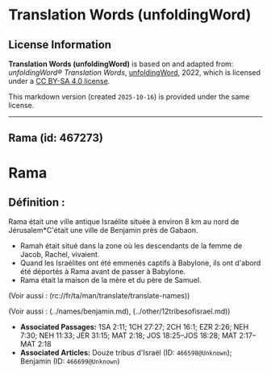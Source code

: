 # Translation Words (unfoldingWord)

## License Information

**Translation Words (unfoldingWord)** is based on and adapted from: _unfoldingWord® Translation Words_, [unfoldingWord](https://unfoldingword.org/utw), 2022, which is licensed under a [CC BY-SA 4.0 license](https://creativecommons.org/licenses/by-sa/4.0/legalcode.en).

This markdown version (created `2025-10-16`) is provided under the same license.



--------------------------------

## Rama (id: 467273)

Rama
====

Définition :
------------

Rama était une ville antique Israélite située à environ 8 km au nord de Jérusalem\*C'était une ville de Benjamin près de Gabaon.

* Ramah était situé dans la zone où les descendants de la femme de Jacob, Rachel, vivaient.
* Quand les Israélites ont été emmenés captifs à Babylone, ils ont d'abord été déportés à Rama avant de passer à Babylone.
* Rama était la maison de la mère et du père de Samuel.

(Voir aussi : (rc://fr/ta/man/translate/translate\-names))

(Voir aussi : (../names/benjamin.md), (../other/12tribesofisrael.md))

* **Associated Passages:** 1SA 2:11; 1CH 27:27; 2CH 16:1; EZR 2:26; NEH 7:30; NEH 11:33; JER 31:15; MAT 2:18; JOS 18:25–JOS 18:28; MAT 2:17–MAT 2:18
* **Associated Articles:** Douze tribus d'Israël (ID: `466598@Unknown`); Benjamin (ID: `466699@Unknown`)

